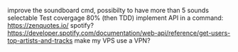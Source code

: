 improve the soundboard cmd, possibilty to have more than 5 sounds selectable
Test covergage 80% (then TDD)
implement API in a command: https://zenquotes.io/
spotify? https://developer.spotify.com/documentation/web-api/reference/get-users-top-artists-and-tracks
make my VPS use a VPN?
